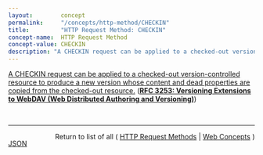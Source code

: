 ```yaml
---
layout:        concept
permalink:     "/concepts/http-method/CHECKIN"
title:         "HTTP Request Method: CHECKIN"
concept-name:  HTTP Request Method
concept-value: CHECKIN
description: "A CHECKIN request can be applied to a checked-out version-controlled resource to produce a new version whose content and dead properties are copied from the checked-out resource."
---
```


[A CHECKIN request can be applied to a checked-out version-controlled resource to produce a new version whose content and dead properties are copied from the checked-out resource.](https://datatracker.ietf.org/doc/html/rfc3253#section-4.4 "Read documentation for HTTP Request Method &#34;CHECKIN&#34;") (**[RFC 3253: Versioning Extensions to WebDAV (Web Distributed Authoring and Versioning)](/specs/IETF/RFC/3253 "This document specifies a set of methods, headers, and resource types that define the WebDAV (Web Distributed Authoring and Versioning) versioning extensions to the HTTP/1.1 protocol. WebDAV versioning will minimize the complexity of clients that are capable of interoperating with a variety of versioning repository managers, to facilitate widespread deployment of applications capable of utilizing the WebDAV Versioning services. WebDAV versioning includes automatic versioning for versioning-unaware clients, version history management, workspace management, baseline management, activity management, and URL namespace versioning.")**)

<br/>
<hr/>

<p style="float : left"><a href="./CHECKIN.json" title="JSON representing this particular Web Concept value">JSON</a></p>
<p style="text-align: right">Return to list of all ( <a href="../http-method/">HTTP Request Methods</a> | <a href="../">Web Concepts</a> )</p>
